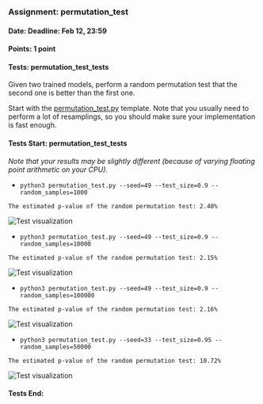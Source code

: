 ### Assignment: permutation_test
#### Date: Deadline: Feb 12, 23:59
#### Points: 1 point
#### Tests: permutation_test_tests

Given two trained models, perform a random permutation test that the second one
is better than the first one.

Start with the [permutation_test.py](https://github.com/ufal/npfl129/tree/master/labs/13/permutation_test.py)
template. Note that you usually need to perform a lot of resamplings, so you
should make sure your implementation is fast enough.

#### Tests Start: permutation_test_tests
_Note that your results may be slightly different (because of varying floating point arithmetic on your CPU)._
- `python3 permutation_test.py --seed=49 --test_size=0.9 --random_samples=1000`
```
The estimated p-value of the random permutation test: 2.40%
```
![Test visualization](//ufal.mff.cuni.cz/~straka/courses/npfl129/2223/tasks/figures/permutation_test_1.svgz)
- `python3 permutation_test.py --seed=49 --test_size=0.9 --random_samples=10000`
```
The estimated p-value of the random permutation test: 2.15%
```
![Test visualization](//ufal.mff.cuni.cz/~straka/courses/npfl129/2223/tasks/figures/permutation_test_2.svgz)
- `python3 permutation_test.py --seed=49 --test_size=0.9 --random_samples=100000`
```
The estimated p-value of the random permutation test: 2.16%
```
![Test visualization](//ufal.mff.cuni.cz/~straka/courses/npfl129/2223/tasks/figures/permutation_test_3.svgz)
- `python3 permutation_test.py --seed=33 --test_size=0.95 --random_samples=50000`
```
The estimated p-value of the random permutation test: 10.72%
```
![Test visualization](//ufal.mff.cuni.cz/~straka/courses/npfl129/2223/tasks/figures/permutation_test_4.svgz)
#### Tests End:
